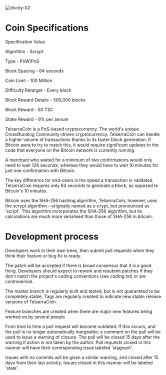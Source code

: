 ![divoty-02](https://cloud.githubusercontent.com/assets/28779523/26739442/74c1e294-47ef-11e7-9b13-608c94592b4b.png)

Coin Specifications
===========================

  Specification	Value

Algorithm             -   Scrypt

Type                  -   PoW/PoS

Block Spacing	        -   64 seconds

Coin Limit            -   100 Million

Difficulty Retarget   -   Every block

Block Reward Details  -   500,000 blocks

Block Reward          -   50 TSC

Stake Reward	        -   9% per annum


TelserraCoin is a PoS-based cryptocurrency. The world's unique Crowdfunding Community-driven cryptocurrency. TelserraCoin can handle a higher volume of transactions thanks to its faster block generation. If Bitcoin were to try to match this, it would require significant updates to the code that everyone on the Bitcoin network is currently running.

A merchant who waited for a minimum of two confirmations would only need to wait 128 seconds, whereas they would have to wait 10 minutes for just one confirmation with Bitcoin.

The key difference for end-users is the speed a transaction is validated. TelserraCoin requires only 64 seconds to 
generate a block, as opposed to Bitcoin's 10 minutes. 

Bitcoin uses the SHA-256 hashing algorithm, TelserraCoin, however, uses the scrypt algorithm – originally named as s-crypt, but pronounced as 'script'. This algorithm incorporates the SHA-256 algorithm, but its calculations are much more serialised than those of SHA-256 in bitcoin. 

Development process
===========================

Developers work in their own trees, then submit pull requests when
they think their feature or bug fix is ready.

The patch will be accepted if there is broad consensus that it is a
good thing.  Developers should expect to rework and resubmit patches
if they don't match the project's coding conventions (see coding.txt)
or are controversial.

The master branch is regularly built and tested, but is not guaranteed
to be completely stable. Tags are regularly created to indicate new
stable release versions of TelserraCoin.

Feature branches are created when there are major new features being
worked on by several people.

From time to time a pull request will become outdated. If this occurs, and
the pull is no longer automatically mergeable; a comment on the pull will
be used to issue a warning of closure. The pull will be closed 15 days
after the warning if action is not taken by the author. Pull requests closed
in this manner will have their corresponding issue labeled 'stagnant'.

Issues with no commits will be given a similar warning, and closed after
15 days from their last activity. Issues closed in this manner will be 
labeled 'stale'.
